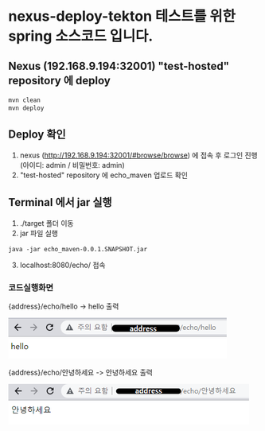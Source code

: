 # nexus-deploy-tekton 테스트를 위한 spring 소스코드 입니다.

## Nexus (192.168.9.194:32001) "test-hosted" repository 에 deploy
```
mvn clean
mvn deploy
```
## Deploy 확인
1. nexus (http://192.168.9.194:32001/#browse/browse) 에 접속 후 로그인 진행 (아이디: admin / 비밀번호: admin)
2. "test-hosted" repository 에 echo_maven 업로드 확인

## Terminal 에서 jar 실행
1. ./target 폴더 이동
2. jar 파일 실행
```
java -jar echo_maven-0.0.1.SNAPSHOT.jar
```
3. localhost:8080/echo/ 접속

### 코드실행화면
{address}/echo/hello -> hello 출력

![image](/figure/소스코드_실행화면1.png)

{address}/echo/안녕하세요 -> 안녕하세요 출력

![image](/figure/소스코드_실행화면2.png)
